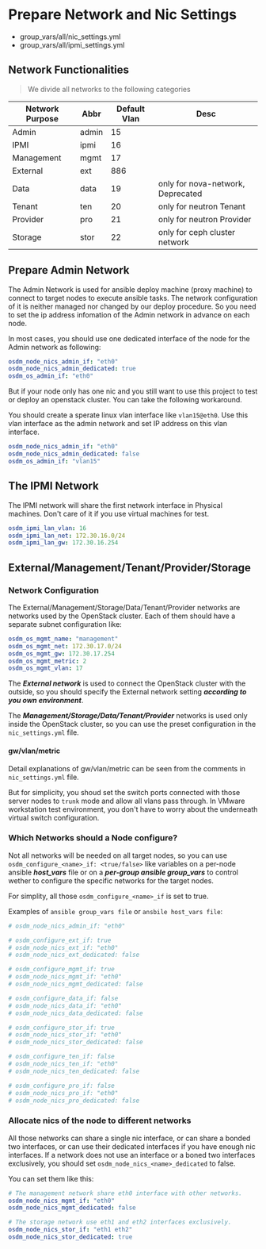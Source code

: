 # Prepare Network and Nic Settings

- group_vars/all/nic_settings.yml
- group_vars/all/ipmi_settings.yml

## Network Functionalities

> We divide all networks to the following categories

Network Purpose | Abbr | Default Vlan | Desc
--- | --- | --- | ---
Admin | admin | 15 |
IPMI | ipmi | 16 |
Management | mgmt| 17 |
External | ext | 886 |
Data | data | 19 | only for nova-network, Deprecated
Tenant | ten | 20 | only for neutron Tenant
Provider | pro | 21 | only for neutron Provider
Storage | stor | 22 | only for ceph cluster network

## Prepare Admin Network

The Admin Network is used for ansible deploy machine (proxy machine) to connect to target nodes to execute ansible tasks. The network configuration of it is neither managed nor changed by our deploy procedure. So you need to set the ip address infomation of the Admin network in advance on each node.

In most cases, you should use one dedicated interface of the node for the Admin network as following:

```yaml
osdm_node_nics_admin_if: "eth0"
osdm_node_nics_admin_dedicated: true
osdm_os_admin_if: "eth0"
```

But if your node only has one nic and you still want to use this project to test or deploy an openstack cluster. You can take the following workaround.

You should create a sperate linux vlan interface like `vlan15@eth0`. Use this vlan interface as the admin network and set IP address on this vlan interface.

```yaml
osdm_node_nics_admin_if: "eth0"
osdm_node_nics_admin_dedicated: false
osdm_os_admin_if: "vlan15"
```

## The IPMI Network

The IPMI network will share the first network interface in Physical machines. Don't care of it if you use virtual machines for test.

```yaml
osdm_ipmi_lan_vlan: 16
osdm_ipmi_lan_net: 172.30.16.0/24
osdm_ipmi_lan_gw: 172.30.16.254
```

## External/Management/Tenant/Provider/Storage

### Network Configuration

The External/Management/Storage/Data/Tenant/Provider networks are networks used by the OpenStack cluster. Each of them should have a separate subnet configuration like:

```yaml
osdm_os_mgmt_name: "management"
osdm_os_mgmt_net: 172.30.17.0/24
osdm_os_mgmt_gw: 172.30.17.254
osdm_os_mgmt_metric: 2
osdm_os_mgmt_vlan: 17
```

The ***External network*** is used to connect the OpenStack cluster with the outside, so you should specify the External network setting ***according to you own environment***.

The ***Management/Storage/Data/Tenant/Provider*** networks is used only inside the OpenStack cluster, so you can use the preset configuration in the `nic_settings.yml` file.

#### gw/vlan/metric

Detail explanations of gw/vlan/metric can be seen from the comments in `nic_settings.yml` file.

But for simplicity, you shoud set the switch ports connected with those server nodes to `trunk` mode and allow all vlans pass through. In VMware workstation test environment, you don't have to worry about the underneath virtual switch configuration.

### Which Networks should a Node configure?

Not all networks will be needed on all target nodes, so you can use `osdm_configure_<name>_if: <true/false>`  like variables on a per-node ansible ***host_vars*** file or on a ***per-group ansible group_vars*** to control wether to configure the specific networks for the target nodes.

For simplity, all those `osdm_configure_<name>_if` is set to true.

Examples of `ansible group_vars file` or `ansbile host_vars file`:

```yaml
# osdm_node_nics_admin_if: "eth0"

# osdm_configure_ext_if: true
# osdm_node_nics_ext_if: "eth0"
# osdm_node_nics_ext_dedicated: false

# osdm_configure_mgmt_if: true
# osdm_node_nics_mgmt_if: "eth0"
# osdm_node_nics_mgmt_dedicated: false

# osdm_configure_data_if: false
# osdm_node_nics_data_if: "eth0"
# osdm_node_nics_data_dedicated: false

# osdm_configure_stor_if: true
# osdm_node_nics_stor_if: "eth0"
# osdm_node_nics_stor_dedicated: false

# osdm_configure_ten_if: false
# osdm_node_nics_ten_if: "eth0"
# osdm_node_nics_ten_dedicated: false

# osdm_configure_pro_if: false
# osdm_node_nics_pro_if: "eth0"
# osdm_node_nics_pro_dedicated: false
```

### Allocate nics of the node to different networks

All those networks can share a single nic interface, or can share a bonded two interfaces, or can use their dedicated interfaces if you have enough nic interfaces. If a network does not use an interface or a boned two interfaces exclusively, you should set `osdm_node_nics_<name>_dedicated` to false.

You can set them like this:

```yaml
# The management network share eth0 interface with other networks.
osdm_node_nics_mgmt_if: "eth0"
osdm_node_nics_mgmt_dedicated: false

# The storage network use eth1 and eth2 interfaces exclusively.
osdm_node_nics_stor_if: "eth1 eth2"
osdm_node_nics_stor_dedicated: true
```
